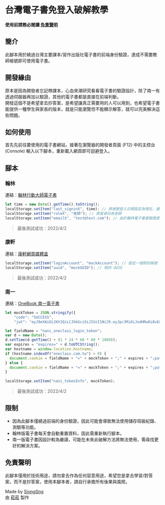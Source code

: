 # 台灣電子書免登入破解教學

**使用前請務必閱讀 [免責聲明](https://gist.github.com/SiongSng/baa4f015258d0312f627b5659d93d72e#%E5%85%8D%E8%B2%AC%E8%81%B2%E6%98%8E)**

## 簡介
此腳本用於繞過台灣主要課本/習作出版社電子書的前端身份驗證，達成不需要教師帳號即可使用電子書。

## 開發緣由
原本是因為開發者忘記帶課本，心血來潮研究看看電子書的驗證設計，除了南一有透過伺服器再加以驗證，其他的電子書都是直接在前端判斷。  
開發這個不是希望拿去抄答案，是希望讓真正需要用的人可以用到，也希望電子書能提供一種學生與家長的版本，就是只能瀏覽但不能顯示解答，就可以完美解決這些問題。

## 如何使用
首先先前往要使用的電子書網站，接著在瀏覽器的開發者頁面 (F12) 中的主控台 (Console) 輸入以下腳本，重新載入網頁即可迴避登入。

## 腳本

### 翰林
連結：[翰林行動大師電子書](https://edisc3.hle.com.tw/edisc_v3/home.html)  

```js
let time = new Date().getTime().toString();
localStorage.setItem("last_signinX", time); // 將帳號登入日期設定為現在，避免被判定為過期
localStorage.setItem("roleX", "老師"); // 假冒身份為老師
localStorage.setItem("emailX", "test@test.com"); // 由於翰林電子書會驗證是否有設定 email，如果有設定才能使用
```
> 最後測試成功：2022/4/2

### 康軒
連結：[康軒網頁媒體盒](https://digitalmaster.knsh.com.tw/downloader/box-web/index.html)  
```js
localStorage.setItem("loginAccount", "mockAccount"); // 設定一個假的帳號
localStorage.setItem("uuid", "mockUUID"); // 假的 UUID
```
> 最後測試成功：2022/4/2

### 南一
連結：[OneBook 南一電子書](https://reader.oneclass.com.tw/bookshelf)  
```js
let mockToken = JSON.stringify({
    "code": "SUCCESS",
    "jwt": "eyJ0eXAiOiJKV1QiLCJhbGciOiJIUzI1NiJ9.eyJpc3MiOiJodHRwOi8vbXlhY2NvdW50Lm5hbmkuY29vbC8iLCJzdWIiOiJ1c2Vycy9zaW9uZ3NuZyIsImZyb20iOiJOYW5pIiwidXNlcm5hbWUiOiJzaW9uZ3NuZyIsImVtYWlsdmFsaWQiOnRydWUsIm1vYmlsZXZhbGlkIjpmYWxzZSwiZW1haWwiOiJycnQ0Njc3NzhAZ21haWwuY29tIiwidWlkIjoiNGVlZDQzZTAtYzUwNi0xMWViLThhZWQtYjM0Y2EzZDExZTcwIiwianRpIjoiNmU3MGZjN2UtN2EzOC00ZWU2LTgxYWQtOTU2YzcyYzgxNGJkIiwiaWF0IjoxNjQ1NDQwMDQxLCJleHAiOjE2NTA2MjQwNDF9.9XUHfpcxWPxUl9PEUXcg-YQYGOHv16iyoVw-cbX9dyM"});

let fieldName = "nani_oneclass_login_token";
var d = new Date();
d.setTime(d.getTime() + (1 * 24 * 60 * 60 * 1000));
var expires = "expires=" + d.toUTCString();
var hostname = window.location.hostname;
if (hostname.indexOf("oneclass.com.tw") > 0) {
  document.cookie = fieldName + "=" + mockToken + ";" + expires + ";path=/;domain=oneclass.com.tw";
} else {
  document.cookie = fieldName + "=" + mockToken + ";" + expires + ";path=/";
}
    
localStorage.setItem("nani_tokenInfo", mockToken);
```
> 最後測試成功：2022/4/2

## 限制
- 因為此腳本僅繞過前端的身份驗證，因此可能會導致無法使用儲存班級紀錄、測驗等功能。  
- 翰林版電子書每天會自動重置資料，因此需重新執行腳本。
- 南一版電子書因設計較為嚴謹，可能在未來此破解方法將無法使用，需尋找更好的解決方案。

## 免責聲明
此腳本僅用於技術用途，請勿拿去作為任何惡意用途，希望您是拿去學習/對答案，而不是抄答案，使用本腳本者，請自行承擔所有後果與風險。

Made by [SiongSng](https://github.com/SiongSng)  
由 [菘菘](https://github.com/SiongSng) 製作